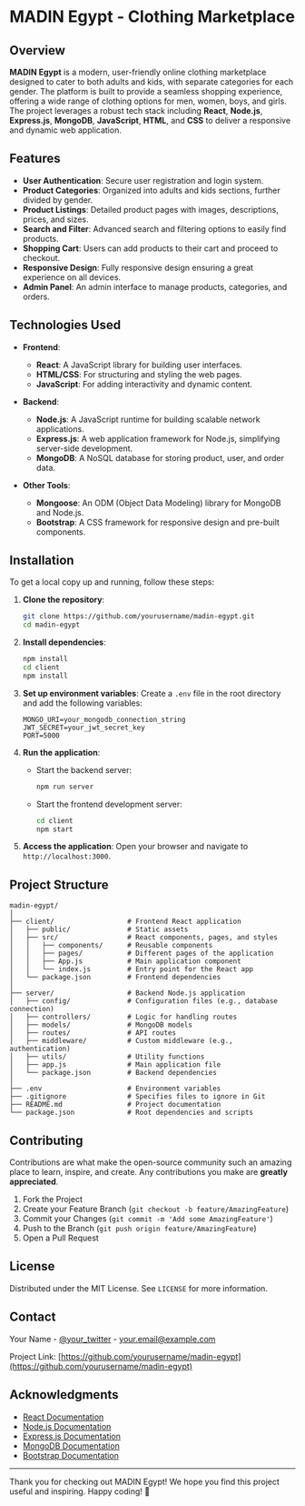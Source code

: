 # MADIN Egypt - Clothing Marketplace

## Overview

**MADIN Egypt** is a modern, user-friendly online clothing marketplace designed to cater to both adults and kids, with separate categories for each gender. The platform is built to provide a seamless shopping experience, offering a wide range of clothing options for men, women, boys, and girls. The project leverages a robust tech stack including **React**, **Node.js**, **Express.js**, **MongoDB**, **JavaScript**, **HTML**, and **CSS** to deliver a responsive and dynamic web application.

## Features

- **User Authentication**: Secure user registration and login system.
- **Product Categories**: Organized into adults and kids sections, further divided by gender.
- **Product Listings**: Detailed product pages with images, descriptions, prices, and sizes.
- **Search and Filter**: Advanced search and filtering options to easily find products.
- **Shopping Cart**: Users can add products to their cart and proceed to checkout.
- **Responsive Design**: Fully responsive design ensuring a great experience on all devices.
- **Admin Panel**: An admin interface to manage products, categories, and orders.

## Technologies Used

- **Frontend**: 
  - **React**: A JavaScript library for building user interfaces.
  - **HTML/CSS**: For structuring and styling the web pages.
  - **JavaScript**: For adding interactivity and dynamic content.

- **Backend**:
  - **Node.js**: A JavaScript runtime for building scalable network applications.
  - **Express.js**: A web application framework for Node.js, simplifying server-side development.
  - **MongoDB**: A NoSQL database for storing product, user, and order data.

- **Other Tools**:
  - **Mongoose**: An ODM (Object Data Modeling) library for MongoDB and Node.js.
  - **Bootstrap**: A CSS framework for responsive design and pre-built components.

## Installation

To get a local copy up and running, follow these steps:

1. **Clone the repository**:
   ```bash
   git clone https://github.com/yourusername/madin-egypt.git
   cd madin-egypt
   ```

2. **Install dependencies**:
   ```bash
   npm install
   cd client
   npm install
   ```

3. **Set up environment variables**:
   Create a `.env` file in the root directory and add the following variables:
   ```env
   MONGO_URI=your_mongodb_connection_string
   JWT_SECRET=your_jwt_secret_key
   PORT=5000
   ```

4. **Run the application**:
   - Start the backend server:
     ```bash
     npm run server
     ```
   - Start the frontend development server:
     ```bash
     cd client
     npm start
     ```

5. **Access the application**:
   Open your browser and navigate to `http://localhost:3000`.

## Project Structure

```
madin-egypt/
│
├── client/                  # Frontend React application
│   ├── public/              # Static assets
│   ├── src/                 # React components, pages, and styles
│   │   ├── components/      # Reusable components
│   │   ├── pages/           # Different pages of the application
│   │   ├── App.js           # Main application component
│   │   └── index.js         # Entry point for the React app
│   └── package.json         # Frontend dependencies
│
├── server/                  # Backend Node.js application
│   ├── config/              # Configuration files (e.g., database connection)
│   ├── controllers/         # Logic for handling routes
│   ├── models/              # MongoDB models
│   ├── routes/              # API routes
│   ├── middleware/          # Custom middleware (e.g., authentication)
│   ├── utils/               # Utility functions
│   ├── app.js               # Main application file
│   └── package.json         # Backend dependencies
│
├── .env                     # Environment variables
├── .gitignore               # Specifies files to ignore in Git
├── README.md                # Project documentation
└── package.json             # Root dependencies and scripts
```

## Contributing

Contributions are what make the open-source community such an amazing place to learn, inspire, and create. Any contributions you make are **greatly appreciated**.

1. Fork the Project
2. Create your Feature Branch (`git checkout -b feature/AmazingFeature`)
3. Commit your Changes (`git commit -m 'Add some AmazingFeature'`)
4. Push to the Branch (`git push origin feature/AmazingFeature`)
5. Open a Pull Request

## License

Distributed under the MIT License. See `LICENSE` for more information.

## Contact

Your Name - [@your_twitter](https://twitter.com/your_username) - your.email@example.com

Project Link: [https://github.com/yourusername/madin-egypt](https://github.com/yourusername/madin-egypt)

## Acknowledgments

- [React Documentation](https://reactjs.org/docs/getting-started.html)
- [Node.js Documentation](https://nodejs.org/en/docs/)
- [Express.js Documentation](https://expressjs.com/)
- [MongoDB Documentation](https://docs.mongodb.com/)
- [Bootstrap Documentation](https://getbootstrap.com/docs/5.1/getting-started/introduction/)

---

Thank you for checking out MADIN Egypt! We hope you find this project useful and inspiring. Happy coding! 🚀
